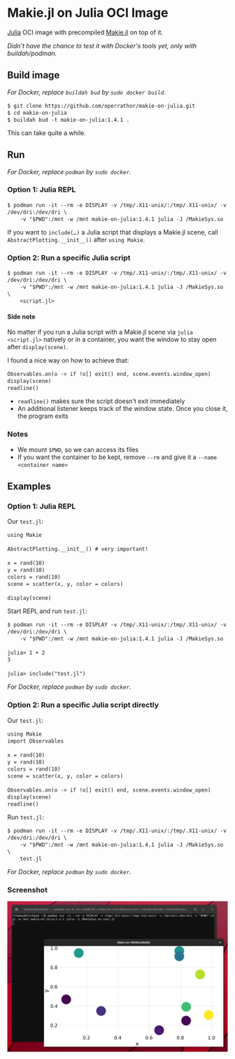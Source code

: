 # Makie.jl on Julia OCI Image

[Julia](https://julialang.org/) OCI image with precompiled [Makie.jl](http://makie.juliaplots.org/) on top of it.

*Didn't have the chance to test it with Docker's tools yet, only with buildah/podman.*

## Build image

*For Docker, replace `buildah bud` by `sudo docker build`.*

```
$ git clone https://github.com/operrathor/makie-on-julia.git
$ cd makie-on-julia
$ buildah bud -t makie-on-julia:1.4.1 .
```

This can take quite a while.

## Run

*For Docker, replace `podman` by `sudo docker`.*

### Option 1: Julia REPL

```
$ podman run -it --rm -e DISPLAY -v /tmp/.X11-unix/:/tmp/.X11-unix/ -v /dev/dri:/dev/dri \
    -v "$PWD":/mnt -w /mnt makie-on-julia:1.4.1 julia -J /MakieSys.so
```

If you want to `include(…)` a Julia script that displays a Makie.jl scene, call `AbstractPlotting.__init__()` after `using Makie`.

### Option 2: Run a specific Julia script

```
$ podman run -it --rm -e DISPLAY -v /tmp/.X11-unix/:/tmp/.X11-unix/ -v /dev/dri:/dev/dri \
    -v "$PWD":/mnt -w /mnt makie-on-julia:1.4.1 julia -J /MakieSys.so \
    <script.jl>
```

#### Side note

No matter if you run a Julia script with a Makie.jl scene via `julia <script.jl>` natively or in a container,
you want the window to stay open after `display(scene)`.

I found a nice way on how to achieve that:
```
Observables.on(o -> if !o[] exit() end, scene.events.window_open)
display(scene)
readline()
```

* `readline()` makes sure the script doesn't exit immediately
* An additional listener keeps track of the window state. Once you close it, the program exits

### Notes

* We mount `$PWD`, so we can access its files
* If you want the container to be kept, remove `--rm` and give it a `--name <container name>`

## Examples

### Option 1: Julia REPL

Our `test.jl`:
```
using Makie

AbstractPlotting.__init__() # very important!

x = rand(10)
y = rand(10)
colors = rand(10)
scene = scatter(x, y, color = colors)

display(scene)
```

Start REPL and run `test.jl`:
```
$ podman run -it --rm -e DISPLAY -v /tmp/.X11-unix/:/tmp/.X11-unix/ -v /dev/dri:/dev/dri \
    -v "$PWD":/mnt -w /mnt makie-on-julia:1.4.1 julia -J /MakieSys.so

julia> 1 + 2
3

julia> include("test.jl")
```

*For Docker, replace `podman` by `sudo docker`.*

### Option 2: Run a specific Julia script directly

Our `test.jl`:
```
using Makie
import Observables

x = rand(10)
y = rand(10)
colors = rand(10)
scene = scatter(x, y, color = colors)

Observables.on(o -> if !o[] exit() end, scene.events.window_open)
display(scene)
readline()
```

Run `test.jl`:
```
$ podman run -it --rm -e DISPLAY -v /tmp/.X11-unix/:/tmp/.X11-unix/ -v /dev/dri:/dev/dri \
    -v "$PWD":/mnt -w /mnt makie-on-julia:1.4.1 julia -J /MakieSys.so \
    test.jl
```

*For Docker, replace `podman` by `sudo docker`.*

### Screenshot

![Makie.jl scene with terminal in background](screenshot.png)